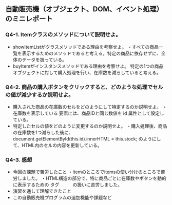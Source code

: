 ## 自動販売機（オブジェクト、DOM、イベント処理）のミニレポート
### Q4-1. Itemクラスのメソッドについて説明せよ。
* showItemListがクラスメソッドである理由を考察せよ。
・すべての商品一覧を表示するためのメソッドであると考える。特定の商品に依存せずに、全体のデータを扱っている。
* buyItemがインスタンスメソッドである理由を考察せよ。
  特定の1つの商品オブジェクトに対して購入処理を行い、在庫数を減らしていると考える。
### Q4-2. 商品の購入ボタンをクリックすると、どのような処理でセルの値が減少するか説明せよ。
* 購入された商品の在庫数のセルをどのようにして特定するのか説明せよ。
・在庫数を表示している <td> 要素には、商品IDと同じ数値を id 属性として設定している。
* 特定したセルの値をどのように変更するのか説明せよ。
・購入処理後、商品の在庫数を1つ減らした後に、document.getElementById(this.id).innerHTML = this.stock; のようにして、HTML内のセルの内容を更新している。
### Q4-3. 感想
* 今回の課題で苦労したこと
  ・itemのところでitemsの使い分けのところで苦労しました。
  ・HTML構造の部分で、特に商品ごとに在庫数やボタンを動的に表示するための <table> タグ　　　の扱いに苦労しました。
* 演習を通して理解できたこと
* この自動販売機プログラムの追加機能や課題など

